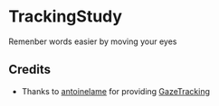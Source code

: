 # TrackingStudy
Remenber words easier by moving your eyes

## Credits
- Thanks to [antoinelame](https://github.com/antoinelame) for providing [GazeTracking](https://github.com/antoinelame/GazeTracking)
